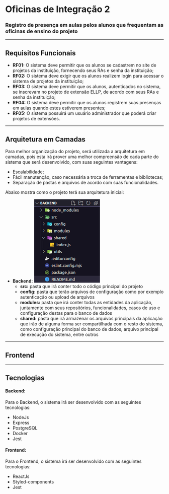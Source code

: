 # Oficinas de Integração 2
### Registro de presença em aulas pelos alunos que frequentam as oficinas de ensino do projeto
***
## Requisitos Funcionais
- **RF01:** O sistema deve permitir que os alunos se cadastrem no site de projetos da instituição, fornecendo seus RAs e senha da instituição;
- **RF02:** O sistema deve exigir que os alunos realizem login para acessar o sistema de projetos da instituição;
- **RF03:** O sistema deve permitir que os alunos, autenticados no sistema, se inscrevam no projeto de extensão ELLP, de acordo com seus RAs e senha da instituição;
- **RF04:** O sistema deve permitir que os alunos registrem suas presenças em aulas quando estes estiverem presentes;
- **RF05:** O sistema possuirá um usuário administrador que poderá criar projetos de extensões.
***

## Arquitetura em Camadas
Para melhor organização do projeto, será utilizada a arquitetura em camadas, pois esta irá prover uma melhor compreensão de cada parte do sistema que será desenvolvido, com suas seguintes vantagens:
- Escalabilidade;
- Fácil manutenção, caso necessária a troca de ferramentas e bibliotecas;
- Separação de pastas e arquivos de acordo com suas funcionalidades. 

Abaixo mostra como o projeto terá sua arquitetura inicial:
  - **Backend:**
  ![Backend](/Images/Arquitetura%20Backend.png)
    - **src:** pasta que irá conter todo o código principal do projeto
    - **config:** pasta que terão arquivos de configuração como por exemplo autenticação ou upload de arquivos
    - **modules:** pasta que irá conter todas as entidades da aplicação, juntamente com seus repositórios, funcionalidades, casos de uso e configuração destas para o banco de dados
    - **shared:** pasta que irá armazenar os arquivos principais da aplicação que irão de alguma forma ser compartilhada com o resto do sistema, como configuração principal do banco de dados, arquivo principal de execução do sistema, entre outros
  ***

  ## Frontend

  ***
  ## Tecnologias
  #### Backend:
  Para o Backend, o sistema irá ser desenvolvido com as seguintes tecnologias:
  - NodeJs
  - Express
  - PostgreSQL
  - Docker
  - Jest

  #### Frontend:
  Para o Frontend, o sistema irá ser desenvolvido com as seguintes tecnologias:
  - ReactJs
  - Styled-components
  - Jest